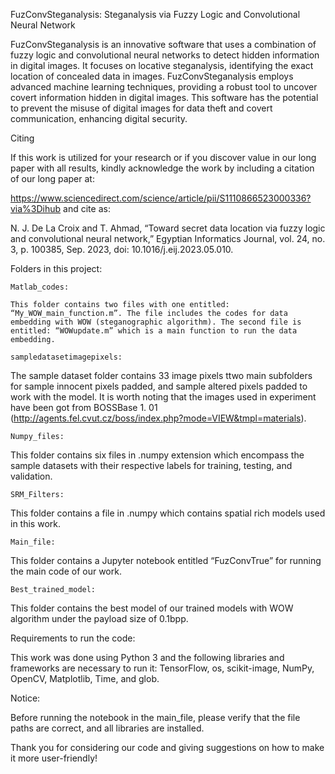 FuzConvSteganalysis: Steganalysis via Fuzzy Logic and Convolutional Neural Network

FuzConvSteganalysis is an innovative software that uses a combination of fuzzy logic and convolutional neural networks to detect hidden information in digital images. It focuses on locative steganalysis, identifying the exact location of concealed data in images. FuzConvSteganalysis employs advanced machine learning techniques, providing a robust tool to uncover covert information hidden in digital images. This software has the potential to prevent the misuse of digital images for data theft and covert communication, enhancing digital security.

Citing

If this work is utilized for your research or if you discover value in our long paper with all results, kindly acknowledge the work by including a citation of our long paper at: 

https://www.sciencedirect.com/science/article/pii/S1110866523000336?via%3Dihub and cite as: 

N. J. De La Croix and T. Ahmad, “Toward secret data location via fuzzy logic and convolutional neural network,” Egyptian Informatics Journal, vol. 24, no. 3, p. 100385, Sep. 2023, doi: 10.1016/j.eij.2023.05.010.

Folders in this project: 

	Matlab_codes: 
	
	This folder contains two files with one entitled: “My_WOW_main_function.m”. The file includes the codes for data embedding with WOW (steganographic algorithm). The second file is entitled: “WOWupdate.m” which is a main function to run the data embedding.
	
	sampledatasetimagepixels: 
	
The sample dataset folder contains 33 image pixels ttwo main subfolders for sample innocent pixels padded, and sample altered pixels padded to work with the model. It is worth noting that the images used in experiment have been got from BOSSBase 1. 01 (http://agents.fel.cvut.cz/boss/index.php?mode=VIEW&tmpl=materials).
	
	Numpy_files:
	
This folder contains six files in .numpy extension which encompass the sample datasets with their respective labels for training, testing, and validation. 
	
	SRM_Filters:
	
This folder contains a file in .numpy which contains spatial rich models used in this work. 
	
	Main_file:
	
This folder contains a Jupyter notebook entitled “FuzConvTrue” for running the main code of our work.
	
	Best_trained_model:
	
This folder contains the best model of our trained models with WOW algorithm under the payload size of 0.1bpp.


Requirements to run the code:

This work was done using Python 3 and the following libraries and frameworks are necessary to run it: TensorFlow, os, scikit-image, NumPy, OpenCV, Matplotlib, Time, and glob.

Notice: 

Before running the notebook in the main_file, please verify that the file paths are correct, and all libraries are installed.


Thank you for considering our code and giving suggestions on how to make it more user-friendly!





